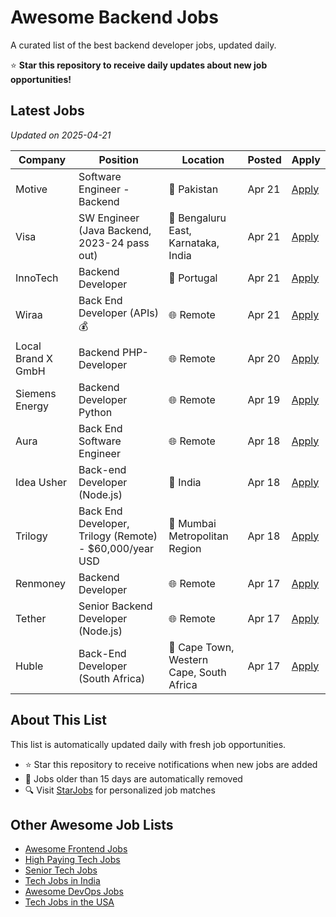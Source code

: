 # Awesome Backend Jobs

A curated list of the best backend developer jobs, updated daily.

⭐ **Star this repository to receive daily updates about new job opportunities!**

## Latest Jobs

*Updated on 2025-04-21*

| Company | Position | Location | Posted | Apply |
| ------- | -------- | -------- | ------ | ------ |
| Motive | Software Engineer - Backend | 📍 Pakistan | Apr 21 | [Apply](https://starjobs.dev/jobs/6495038d8c7b4bdab78483dacb6584dc?utm=github) |
| Visa | SW Engineer (Java Backend, 2023-24 pass out) | 📍 Bengaluru East, Karnataka, India | Apr 21 | [Apply](https://starjobs.dev/jobs/b7350ddde45f4d8495619f3dc30439aa?utm=github) |
| InnoTech | Backend Developer | 📍 Portugal | Apr 21 | [Apply](https://starjobs.dev/jobs/b4cbc438b071439f9eab8802b3c7e1d0?utm=github) |
| Wiraa | Back End Developer (APIs) 💰 | 🌐 Remote | Apr 21 | [Apply](https://starjobs.dev/jobs/09dbf1b4f82148bdaf9eae824c4f7197?utm=github) |
| Local Brand X GmbH | Backend PHP-Developer | 🌐 Remote | Apr 20 | [Apply](https://starjobs.dev/jobs/3b61d1f1da3f44569b6352a4ee4678aa?utm=github) |
| Siemens Energy | Backend Developer Python | 🌐 Remote | Apr 19 | [Apply](https://starjobs.dev/jobs/67fbe0ff20fa4a34ad0284db8d069e10?utm=github) |
| Aura | Back End Software Engineer | 🌐 Remote | Apr 18 | [Apply](https://starjobs.dev/jobs/68bbb41978854d598942ce6533280c3a?utm=github) |
| Idea Usher | Back-end Developer (Node.js) | 📍 India | Apr 18 | [Apply](https://starjobs.dev/jobs/3340ba56f8b749239fb7f0464aadae5f?utm=github) |
| Trilogy | Back End Developer, Trilogy (Remote) - $60,000/year USD | 📍 Mumbai Metropolitan Region | Apr 18 | [Apply](https://starjobs.dev/jobs/cb7e792281614a1d88164aa73ea24555?utm=github) |
| Renmoney | Backend Developer | 🌐 Remote | Apr 17 | [Apply](https://starjobs.dev/jobs/c8606285b42b41349623e70b81278e4f?utm=github) |
| Tether | Senior Backend Developer (Node.js) | 🌐 Remote | Apr 17 | [Apply](https://starjobs.dev/jobs/1d89d8779d134d3486a6a921537e76b5?utm=github) |
| Huble | Back-End Developer (South Africa) | 📍 Cape Town, Western Cape, South Africa | Apr 17 | [Apply](https://starjobs.dev/jobs/a336245a108e4a9b83f52c8b5cf98353?utm=github) |


## About This List

This list is automatically updated daily with fresh job opportunities.

* ⭐ Star this repository to receive notifications when new jobs are added
* 🔄 Jobs older than 15 days are automatically removed
* 🔍 Visit [StarJobs](https://starjobs.dev?utm=github) for personalized job matches

## Other Awesome Job Lists

* [Awesome Frontend Jobs](https://github.com/bansalnagesh/awesome-frontend-jobs)
* [High Paying Tech Jobs](https://github.com/bansalnagesh/high-paying-tech-jobs)
* [Senior Tech Jobs](https://github.com/bansalnagesh/senior-tech-jobs)
* [Tech Jobs in India](https://github.com/bansalnagesh/tech-jobs-india)
* [Awesome DevOps Jobs](https://github.com/bansalnagesh/awesome-devops-jobs)
* [Tech Jobs in the USA](https://github.com/bansalnagesh/tech-jobs-usa)
